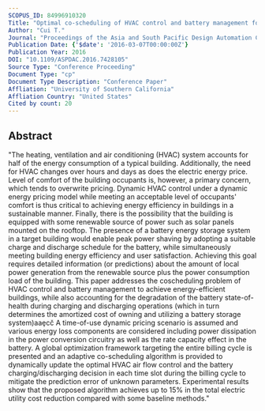 ```yaml
---
SCOPUS_ID: 84996910320
Title: "Optimal co-scheduling of HVAC control and battery management for energy-efficient buildings considering state-of-health degradation"
Author: "Cui T."
Journal: "Proceedings of the Asia and South Pacific Design Automation Conference, ASP-DAC"
Publication Date: {'$date': '2016-03-07T00:00:00Z'}
Publication Year: 2016
DOI: "10.1109/ASPDAC.2016.7428105"
Source Type: "Conference Proceeding"
Document Type: "cp"
Document Type Description: "Conference Paper"
Affliation: "University of Southern California"
Affliation Country: "United States"
Cited by count: 20
---
```


## Abstract
"The heating, ventilation and air conditioning (HVAC) system accounts for half of the energy consumption of a typical building. Additionally, the need for HVAC changes over hours and days as does the electric energy price. Level of comfort of the building occupants is, however, a primary concern, which tends to overwrite pricing. Dynamic HVAC control under a dynamic energy pricing model while meeting an acceptable level of occupants' comfort is thus critical to achieving energy efficiency in buildings in a sustainable manner. Finally, there is the possibility that the building is equipped with some renewable source of power such as solar panels mounted on the rooftop. The presence of a battery energy storage system in a target building would enable peak power shaving by adopting a suitable charge and discharge schedule for the battery, while simultaneously meeting building energy efficiency and user satisfaction. Achieving this goal requires detailed information (or predictions) about the amount of local power generation from the renewable source plus the power consumption load of the building. This paper addresses the coscheduling problem of HVAC control and battery management to achieve energy-efficient buildings, while also accounting for the degradation of the battery state-of-health during charging and discharging operations (which in turn determines the amortized cost of owning and utilizing a battery storage system)aaȩcč A time-of-use dynamic pricing scenario is assumed and various energy loss components are considered including power dissipation in the power conversion circuitry as well as the rate capacity effect in the battery. A global optimization framework targeting the entire billing cycle is presented and an adaptive co-scheduling algorithm is provided to dynamically update the optimal HVAC air flow control and the battery charging/discharging decision in each time slot during the billing cycle to mitigate the prediction error of unknown parameters. Experimental results show that the proposed algorithm achieves up to 15% in the total electric utility cost reduction compared with some baseline methods."
